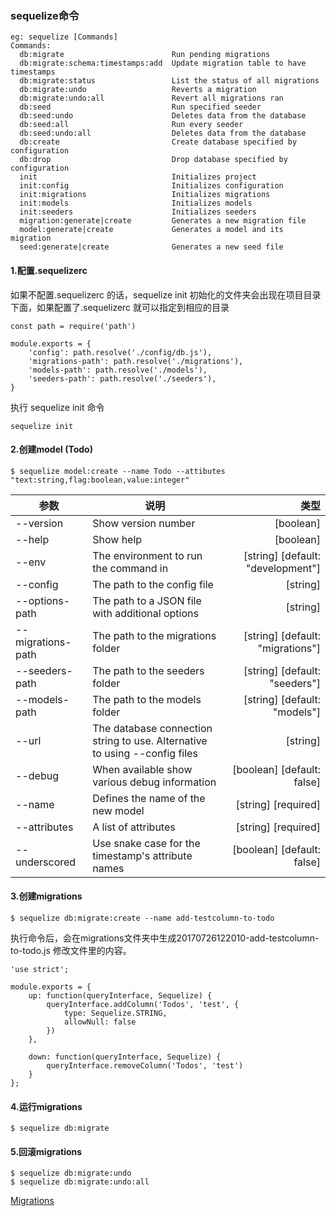 

### sequelize命令

```
eg: sequelize [Commands]
Commands:
  db:migrate                        Run pending migrations
  db:migrate:schema:timestamps:add  Update migration table to have timestamps
  db:migrate:status                 List the status of all migrations
  db:migrate:undo                   Reverts a migration
  db:migrate:undo:all               Revert all migrations ran
  db:seed                           Run specified seeder
  db:seed:undo                      Deletes data from the database
  db:seed:all                       Run every seeder
  db:seed:undo:all                  Deletes data from the database
  db:create                         Create database specified by configuration
  db:drop                           Drop database specified by configuration
  init                              Initializes project
  init:config                       Initializes configuration
  init:migrations                   Initializes migrations
  init:models                       Initializes models
  init:seeders                      Initializes seeders
  migration:generate|create         Generates a new migration file
  model:generate|create             Generates a model and its migration
  seed:generate|create              Generates a new seed file
```

#### 1.配置.sequelizerc

如果不配置.sequelizerc 的话，sequelize init 初始化的文件夹会出现在项目目录下面，如果配置了.sequelizerc 就可以指定到相应的目录

```
const path = require('path')

module.exports = {
    'config': path.resolve('./config/db.js'),
    'migrations-path': path.resolve('./migrations'),
    'models-path': path.resolve('./models'),
    'seeders-path': path.resolve('./seeders'),
}
```

执行 sequelize init 命令

```
sequelize init
```


#### 2.创建model (Todo)

```
$ sequelize model:create --name Todo --attibutes "text:string,flag:boolean,value:integer"
```

| 参数 | 说明 | 类型 |
| -- | -- | --: |
| --version | Show version number | [boolean]|
|--help | Show help | [boolean] |
|--env | The environment to run the command in | [string] [default: "development"]|
|--config | The path to the config file | [string]|
|--options-path | The path to a JSON file with additional options | [string]|
|--migrations-path | The path to the migrations folder | [string] [default: "migrations"]|
|--seeders-path | The path to the seeders folder | [string] [default: "seeders"]|
|--models-path | The path to the models folder | [string] [default: "models"]|
| --url | The database connection string to use. Alternative to using --config files | [string]|
|--debug | When available show various debug information | [boolean] [default: false]|
| --name | Defines the name of the new model | [string] [required]|
| --attributes |  A list of attributes | [string] [required] |
|--underscored | Use snake case for the timestamp's attribute names | [boolean] [default: false] |


#### 3.创建migrations

```
$ sequelize db:migrate:create --name add-testcolumn-to-todo
```

执行命令后，会在migrations文件夹中生成20170726122010-add-testcolumn-to-todo.js 修改文件里的内容。

```
'use strict';

module.exports = {
    up: function(queryInterface, Sequelize) {
        queryInterface.addColumn('Todos', 'test', {
            type: Sequelize.STRING,
            allowNull: false
        })
    },

    down: function(queryInterface, Sequelize) {
        queryInterface.removeColumn('Todos', 'test')
    }
};
```


#### 4.运行migrations

```
$ sequelize db:migrate
```


#### 5.回滚migrations

```
$ sequelize db:migrate:undo
$ sequelize db:migrate:undo:all
```

[Migrations](http://docs.sequelizejs.com/manual/tutorial/migrations.html)